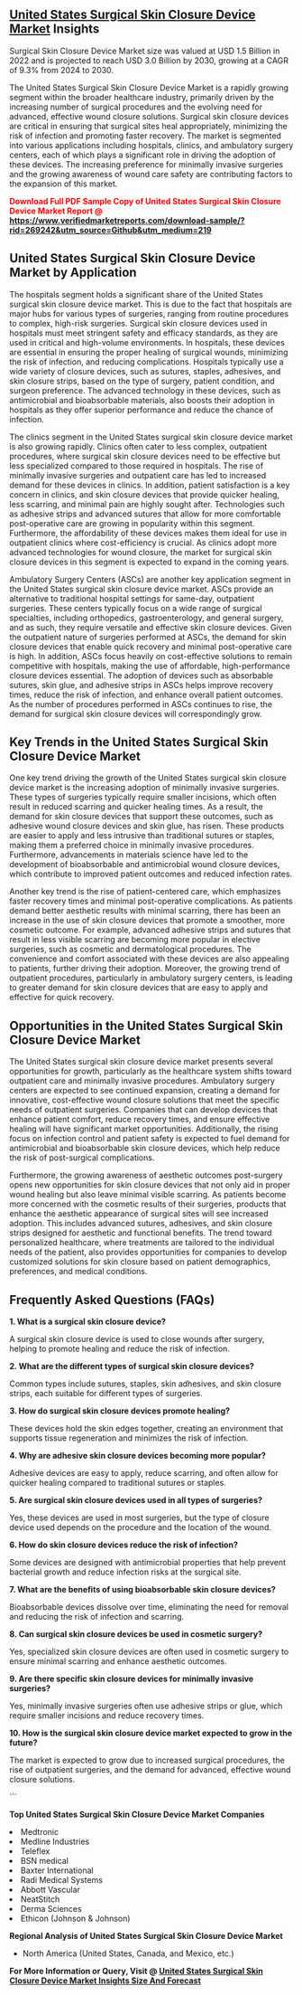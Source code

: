 <h2><a href="https://www.verifiedmarketreports.com/download-sample/?rid=269242&amp;utm_source=Github&amp;utm_medium=219" target="_blank">United States Surgical Skin Closure Device Market</a> Insights</h2><p>Surgical Skin Closure Device Market size was valued at USD 1.5 Billion in 2022 and is projected to reach USD 3.0 Billion by 2030, growing at a CAGR of 9.3% from 2024 to 2030.</p><p> <p>The United States Surgical Skin Closure Device Market is a rapidly growing segment within the broader healthcare industry, primarily driven by the increasing number of surgical procedures and the evolving need for advanced, effective wound closure solutions. Surgical skin closure devices are critical in ensuring that surgical sites heal appropriately, minimizing the risk of infection and promoting faster recovery. The market is segmented into various applications including hospitals, clinics, and ambulatory surgery centers, each of which plays a significant role in driving the adoption of these devices. The increasing preference for minimally invasive surgeries and the growing awareness of wound care safety are contributing factors to the expansion of this market. <strong><p><span class=""><span style="color: #ff0000;"><strong>Download Full PDF Sample Copy of United States Surgical Skin Closure Device Market Report</strong> @ </span><a href="https://www.verifiedmarketreports.com/download-sample/?rid=269242&amp;utm_source=Github&amp;utm_medium=219" target="_blank">https://www.verifiedmarketreports.com/download-sample/?rid=269242&amp;utm_source=Github&amp;utm_medium=219</a></span></p></strong></p> <h2>United States Surgical Skin Closure Device Market by Application</h2> <p>The hospitals segment holds a significant share of the United States surgical skin closure device market. This is due to the fact that hospitals are major hubs for various types of surgeries, ranging from routine procedures to complex, high-risk surgeries. Surgical skin closure devices used in hospitals must meet stringent safety and efficacy standards, as they are used in critical and high-volume environments. In hospitals, these devices are essential in ensuring the proper healing of surgical wounds, minimizing the risk of infection, and reducing complications. Hospitals typically use a wide variety of closure devices, such as sutures, staples, adhesives, and skin closure strips, based on the type of surgery, patient condition, and surgeon preference. The advanced technology in these devices, such as antimicrobial and bioabsorbable materials, also boosts their adoption in hospitals as they offer superior performance and reduce the chance of infection. <p>The clinics segment in the United States surgical skin closure device market is also growing rapidly. Clinics often cater to less complex, outpatient procedures, where surgical skin closure devices need to be effective but less specialized compared to those required in hospitals. The rise of minimally invasive surgeries and outpatient care has led to increased demand for these devices in clinics. In addition, patient satisfaction is a key concern in clinics, and skin closure devices that provide quicker healing, less scarring, and minimal pain are highly sought after. Technologies such as adhesive strips and advanced sutures that allow for more comfortable post-operative care are growing in popularity within this segment. Furthermore, the affordability of these devices makes them ideal for use in outpatient clinics where cost-efficiency is crucial. As clinics adopt more advanced technologies for wound closure, the market for surgical skin closure devices in this segment is expected to expand in the coming years. <p>Ambulatory Surgery Centers (ASCs) are another key application segment in the United States surgical skin closure device market. ASCs provide an alternative to traditional hospital settings for same-day, outpatient surgeries. These centers typically focus on a wide range of surgical specialties, including orthopedics, gastroenterology, and general surgery, and as such, they require versatile and effective skin closure devices. Given the outpatient nature of surgeries performed at ASCs, the demand for skin closure devices that enable quick recovery and minimal post-operative care is high. In addition, ASCs focus heavily on cost-effective solutions to remain competitive with hospitals, making the use of affordable, high-performance closure devices essential. The adoption of devices such as absorbable sutures, skin glue, and adhesive strips in ASCs helps improve recovery times, reduce the risk of infection, and enhance overall patient outcomes. As the number of procedures performed in ASCs continues to rise, the demand for surgical skin closure devices will correspondingly grow. <h2>Key Trends in the United States Surgical Skin Closure Device Market</h2> <p>One key trend driving the growth of the United States surgical skin closure device market is the increasing adoption of minimally invasive surgeries. These types of surgeries typically require smaller incisions, which often result in reduced scarring and quicker healing times. As a result, the demand for skin closure devices that support these outcomes, such as adhesive wound closure devices and skin glue, has risen. These products are easier to apply and less intrusive than traditional sutures or staples, making them a preferred choice in minimally invasive procedures. Furthermore, advancements in materials science have led to the development of bioabsorbable and antimicrobial wound closure devices, which contribute to improved patient outcomes and reduced infection rates. <p>Another key trend is the rise of patient-centered care, which emphasizes faster recovery times and minimal post-operative complications. As patients demand better aesthetic results with minimal scarring, there has been an increase in the use of skin closure devices that promote a smoother, more cosmetic outcome. For example, advanced adhesive strips and sutures that result in less visible scarring are becoming more popular in elective surgeries, such as cosmetic and dermatological procedures. The convenience and comfort associated with these devices are also appealing to patients, further driving their adoption. Moreover, the growing trend of outpatient procedures, particularly in ambulatory surgery centers, is leading to greater demand for skin closure devices that are easy to apply and effective for quick recovery. <h2>Opportunities in the United States Surgical Skin Closure Device Market</h2> <p>The United States surgical skin closure device market presents several opportunities for growth, particularly as the healthcare system shifts toward outpatient care and minimally invasive procedures. Ambulatory surgery centers are expected to see continued expansion, creating a demand for innovative, cost-effective wound closure solutions that meet the specific needs of outpatient surgeries. Companies that can develop devices that enhance patient comfort, reduce recovery times, and ensure effective healing will have significant market opportunities. Additionally, the rising focus on infection control and patient safety is expected to fuel demand for antimicrobial and bioabsorbable skin closure devices, which help reduce the risk of post-surgical complications. <p>Furthermore, the growing awareness of aesthetic outcomes post-surgery opens new opportunities for skin closure devices that not only aid in proper wound healing but also leave minimal visible scarring. As patients become more concerned with the cosmetic results of their surgeries, products that enhance the aesthetic appearance of surgical sites will see increased adoption. This includes advanced sutures, adhesives, and skin closure strips designed for aesthetic and functional benefits. The trend toward personalized healthcare, where treatments are tailored to the individual needs of the patient, also provides opportunities for companies to develop customized solutions for skin closure based on patient demographics, preferences, and medical conditions. <h2>Frequently Asked Questions (FAQs)</h2> <p><strong>1. What is a surgical skin closure device?</strong></p> <p>A surgical skin closure device is used to close wounds after surgery, helping to promote healing and reduce the risk of infection.</p> <p><strong>2. What are the different types of surgical skin closure devices?</strong></p> <p>Common types include sutures, staples, skin adhesives, and skin closure strips, each suitable for different types of surgeries.</p> <p><strong>3. How do surgical skin closure devices promote healing?</strong></p> <p>These devices hold the skin edges together, creating an environment that supports tissue regeneration and minimizes the risk of infection.</p> <p><strong>4. Why are adhesive skin closure devices becoming more popular?</strong></p> <p>Adhesive devices are easy to apply, reduce scarring, and often allow for quicker healing compared to traditional sutures or staples.</p> <p><strong>5. Are surgical skin closure devices used in all types of surgeries?</strong></p> <p>Yes, these devices are used in most surgeries, but the type of closure device used depends on the procedure and the location of the wound.</p> <p><strong>6. How do skin closure devices reduce the risk of infection?</strong></p> <p>Some devices are designed with antimicrobial properties that help prevent bacterial growth and reduce infection risks at the surgical site.</p> <p><strong>7. What are the benefits of using bioabsorbable skin closure devices?</strong></p> <p>Bioabsorbable devices dissolve over time, eliminating the need for removal and reducing the risk of infection and scarring.</p> <p><strong>8. Can surgical skin closure devices be used in cosmetic surgery?</strong></p> <p>Yes, specialized skin closure devices are often used in cosmetic surgery to ensure minimal scarring and enhance aesthetic outcomes.</p> <p><strong>9. Are there specific skin closure devices for minimally invasive surgeries?</strong></p> <p>Yes, minimally invasive surgeries often use adhesive strips or glue, which require smaller incisions and reduce recovery times.</p> <p><strong>10. How is the surgical skin closure device market expected to grow in the future?</strong></p> <p>The market is expected to grow due to increased surgical procedures, the rise of outpatient surgeries, and the demand for advanced, effective wound closure solutions.</p> ```</p><p><strong>Top United States Surgical Skin Closure Device Market Companies</strong></p><div data-test-id=""><p><li>Medtronic</li><li> Medline Industries</li><li> Teleflex</li><li> BSN medical</li><li> Baxter International</li><li> Radi Medical Systems</li><li> Abbott Vascular</li><li> NeatStitch</li><li> Derma Sciences</li><li> Ethicon (Johnson & Johnson)</li></p><div><strong>Regional Analysis of&nbsp;United States Surgical Skin Closure Device Market</strong></div><ul><li dir="ltr"><p dir="ltr">North America&nbsp;(United States, Canada, and Mexico, etc.)</p></li></ul><p><strong>For More Information or Query, Visit @&nbsp;</strong><strong><a href="https://www.verifiedmarketreports.com/product/surgical-skin-closure-device-market/?utm_source=Github&amp;utm_medium=219" target="_blank">United States Surgical Skin Closure Device Market Insights Size And Forecast</a></strong></p></div>
